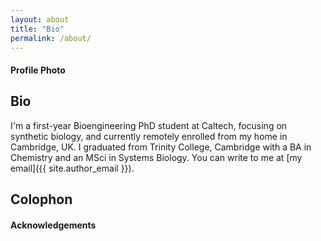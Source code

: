 ```yaml
---
layout: about
title: "Bio"
permalink: /about/
---
```

#### Profile Photo

## Bio
I'm a first-year Bioengineering PhD student at Caltech, focusing on synthetic biology, and currently remotely enrolled from my home in Cambridge, UK. I graduated from Trinity College, Cambridge with a BA in Chemistry and an MSci in Systems Biology. You can write to me at [my email]({{ site.author_email }}).

## Colophon
#### Acknowledgements
